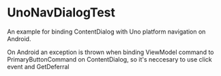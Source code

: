 # UnoNavDialogTest

An example for binding ContentDialog with Uno platform navigation on Android.

On Android an exception is thrown when binding ViewModel command to PrimaryButtonCommand on ContentDialog, so it's neccesary to use click event and GetDeferral

